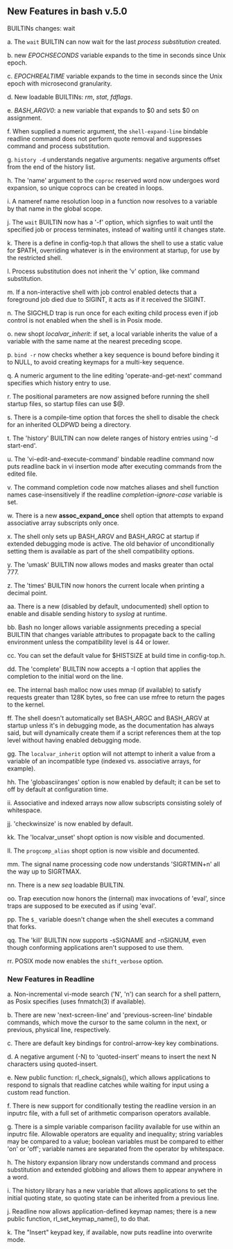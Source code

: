 ## New Features in bash v.5.0


BUILTINs changes:
wait


a. The `wait` BUILTIN can now wait for the last *process substitution* created.


b. new *EPOCHSECONDS* variable expands to the time in seconds since Unix epoch.

c. *EPOCHREALTIME* variable expands to the time in seconds since the Unix epoch with microsecond granularity.

d. New loadable BUILTINs: *rm*, *stat*, *fdflags*.

e. *BASH_ARGV0*: a new variable that expands to $0 and sets $0 on assignment.

f. When supplied a numeric argument, the `shell-expand-line` bindable readline
   command does not perform quote removal and suppresses command and process
   substitution.

g. `history -d` understands negative arguments: negative arguments offset from
   the end of the history list.

h. The 'name' argument to the `coproc` reserved word now undergoes word
   expansion, so unique coprocs can be created in loops.

i. A nameref name resolution loop in a function now resolves to a variable by
   that name in the global scope.

j. The `wait` BUILTIN now has a '-f' option, which signfies to wait until the
   specified job or process terminates, instead of waiting until it changes
   state.

k. There is a define in config-top.h that allows the shell to use a static
   value for $PATH, overriding whatever is in the environment at startup, for
   use by the restricted shell.

l. Process substitution does not inherit the 'v' option, like command
   substitution.

m. If a non-interactive shell with job control enabled detects that a foreground
   job died due to SIGINT, it acts as if it received the SIGINT.

n. The SIGCHLD trap is run once for each exiting child process even if job
   control is not enabled when the shell is in Posix mode.

o. new shopt *localvar_inherit*: if set, a local variable inherits the
   value of a variable with the same name at the nearest preceding scope.

p. `bind -r` now checks whether a key sequence is bound before binding it to
   NULL, to avoid creating keymaps for a multi-key sequence.

q. A numeric argument to the line editing 'operate-and-get-next' command
   specifies which history entry to use.

r. The positional parameters are now assigned before running the shell startup
   files, so startup files can use $@.

s. There is a compile-time option that forces the shell to disable the check
   for an inherited OLDPWD being a directory.

t. The 'history' BUILTIN can now delete ranges of history entries using
   '-d start-end'.

u. The 'vi-edit-and-execute-command' bindable readline command now puts readline
   back in vi insertion mode after executing commands from the edited file.

v. The command completion code now matches aliases and shell function names
   case-insensitively if the readline *completion-ignore-case* variable is set.

w. There is a new **assoc_expand_once** shell option that attempts to expand
   associative array subscripts only once.

x. The shell only sets up BASH_ARGV and BASH_ARGC at startup if extended
   debugging mode is active. The old behavior of unconditionally setting them
   is available as part of the shell compatibility options.

y. The 'umask' BUILTIN now allows modes and masks greater than octal 777.

z. The 'times' BUILTIN now honors the current locale when printing a decimal
   point.

aa. There is a new (disabled by default, undocumented) shell option to enable
    and disable sending history to *syslog* at runtime.

bb. Bash no longer allows variable assignments preceding a special BUILTIN that
    changes variable attributes to propagate back to the calling environment
    unless the compatibility level is 44 or lower.

cc. You can set the default value for $HISTSIZE at build time in config-top.h.

dd. The 'complete' BUILTIN now accepts a -I option that applies the completion
    to the initial word on the line.

ee.  The internal bash malloc now uses mmap (if available) to satisfy requests
    greater than 128K bytes, so free can use mfree to return the pages to the
    kernel.

ff. The shell doesn't automatically set BASH_ARGC and BASH_ARGV at startup
    unless it's in debugging mode, as the documentation has always said, but
    will dynamically create them if a script references them at the top level
    without having enabled debugging mode.

gg. The `localvar_inherit` option will not attempt to inherit a value from a
    variable of an incompatible type (indexed vs. associative arrays, for
    example).

hh. The 'globasciiranges' option is now enabled by default; it can be set to
    off by default at configuration time.

ii. Associative and indexed arrays now allow subscripts consisting solely of
    whitespace.

jj. 'checkwinsize' is now enabled by default.

kk. The 'localvar_unset' shopt option is now visible and documented.

ll. The `progcomp_alias` shopt option is now visible and documented.

mm. The signal name processing code now understands 'SIGRTMIN+n' all the way
    up to SIGRTMAX.

nn. There is a new *seq* loadable BUILTIN.

oo. Trap execution now honors the (internal) max invocations of 'eval', since
    traps are supposed to be executed as if using 'eval'.

pp. The `$_` variable doesn't change when the shell executes a command that forks.

qq. The 'kill' BUILTIN now supports -sSIGNAME and -nSIGNUM, even though
    conforming applications aren't supposed to use them.

rr. POSIX mode now enables the `shift_verbose` option.


### New Features in Readline

a. Non-incremental vi-mode search ('N', 'n') can search for a shell pattern, as
   Posix specifies (uses fnmatch(3) if available).

b. There are new 'next-screen-line' and 'previous-screen-line' bindable
   commands, which move the cursor to the same column in the next, or previous,
   physical line, respectively.

c. There are default key bindings for control-arrow-key key combinations.

d. A negative argument (-N) to 'quoted-insert' means to insert the next N
   characters using quoted-insert.

e. New public function: rl_check_signals(), which allows applications to
   respond to signals that readline catches while waiting for input using
   a custom read function.

f. There is new support for conditionally testing the readline version in an
   inputrc file, with a full set of arithmetic comparison operators available.

g. There is a simple variable comparison facility available for use within an
   inputrc file. Allowable operators are equality and inequality; string
   variables may be compared to a value; boolean variables must be compared to
   either 'on' or 'off'; variable names are separated from the operator by
   whitespace.

h. The history expansion library now understands command and process
   substitution and extended globbing and allows them to appear anywhere in a
   word.

i. The history library has a new variable that allows applications to set the
   initial quoting state, so quoting state can be inherited from a previous
   line.

j. Readline now allows application-defined keymap names; there is a new public
   function, rl_set_keymap_name(), to do that.

k. The "Insert" keypad key, if available, now puts readline into overwrite
   mode.
